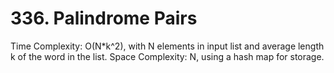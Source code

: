 # 336. Palindrome Pairs

Time Complexity: O(N*k^2), with N elements in input list and average length k of the word in the list.
Space Complexity: N, using a hash map for storage.
